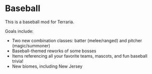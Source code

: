 # Baseball
This is a baseball mod for Terraria.

Goals include:
- Two new combination classes: batter (melee/ranged) and pitcher (magic/summoner)
- Baseball-themed reworks of some bosses
- Items referencing all your favorite teams, mascots, and fun baseball trivia!
- New biomes, including New Jersey
